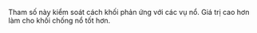 Tham số này kiểm soát cách khối phản ứng với các vụ nổ.
Giá trị cao hơn làm cho khối chống nổ tốt hơn.